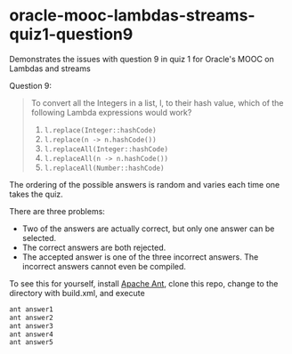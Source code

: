 # oracle-mooc-lambdas-streams-quiz1-question9
Demonstrates the issues with question 9 in quiz 1 for Oracle's MOOC on Lambdas and streams

Question 9:

> To convert all the Integers in a list, l, to their hash value, which of the following Lambda expressions would work?
> 
> 1. `l.replace(Integer::hashCode)`
> 2. `l.replace(n -> n.hashCode())`
> 3. `l.replaceAll(Integer::hashCode)`
> 4. `l.replaceAll(n -> n.hashCode())`
> 5. `l.replaceAll(Number::hashCode)`

The ordering of the possible answers is random and varies each time one takes the quiz.

There are three problems:

* Two of the answers are actually correct, but only one answer can be selected.
* The correct answers are both rejected.
* The accepted answer is one of the three incorrect answers.  The incorrect answers cannot even be compiled.

To see this for yourself, install [Apache Ant](http://ant.apache.org/), clone this repo, change to the directory with build.xml, and execute

```sh
ant answer1
ant answer2
ant answer3
ant answer4
ant answer5
```
